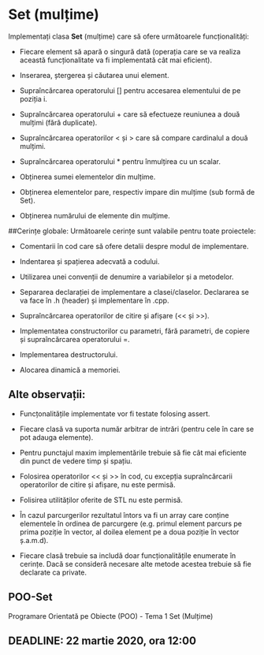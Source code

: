 # Set (mulțime)

Implementați clasa **Set** (mulțime) care să ofere următoarele funcționalități:

- Fiecare element să apară o singură dată (operația care se va realiza această funcționalitate va fi implementată cât mai eficient).

- Inserarea, ștergerea și căutarea unui element.

- Supraîncărcarea operatorului [] pentru accesarea elementului de pe poziția i.

- Supraîncărcarea operatorului + care să efectueze reuniunea a două mulțimi (fără duplicate).

- Supraîncărcarea operatorilor < și > care să compare cardinalul a două mulțimi.

- Supraîncărcarea operatorului * pentru înmulțirea cu un scalar.

- Obținerea sumei elementelor din mulțime.

- Obținerea elementelor pare, respectiv impare din mulțime (sub formă de Set).

- Obținerea numărului de elemente din mulțime.


##Cerințe globale:
Următoarele cerințe sunt valabile pentru toate proiectele:

- Comentarii ı̂n cod care să ofere detalii despre modul de implementare.

- Indentarea și spațierea adecvată a codului.

- Utilizarea unei convenții de denumire a variabilelor și a metodelor.

- Separarea declarației de implementare a clasei/claselor. Declararea se va face ı̂n .h (header) și implementare ı̂n .cpp.

- Supraı̂ncărcarea operatorilor de citire și afișare (<< și >>).

- Implementatea constructorilor cu parametri, fără parametri, de copiere și supraı̂ncărcarea operatorului =.

- Implementarea destructorului.

- Alocarea dinamică a memoriei.


## Alte observații:
- Funcțonalitățile implementate vor fi testate folosing assert.

- Fiecare clasă va suporta număr arbitrar de intrări (pentru cele ı̂n care se pot adauga elemente).

- Pentru punctajul maxim implementările trebuie să fie cât mai eficiente din punct de vedere timp și spațiu.

- Folosirea operatorilor << și >> ı̂n cod, cu excepția supraı̂ncărcarii operatorilor de citire și afișare, nu este permisă.

- Folisirea utilităților oferite de STL nu este permisă.

- În cazul parcurgerilor rezultatul ı̂ntors va fi un array care conține elementele ı̂n ordinea de parcurgere (e.g. primul element parcurs pe prima poziție ı̂n vector, al doilea element pe a doua poziție ı̂n vector ș.a.m.d).

- Fiecare clasă trebuie sa includă doar funcționalitățile enumerate ı̂n cerințe. Dacă se consideră necesare alte metode acestea trebuie să fie declarate ca private.


## POO-Set
 Programare Orientată pe Obiecte (POO) - Tema 1 Set (Mulțime)

## DEADLINE: 22 martie 2020, ora 12:00
